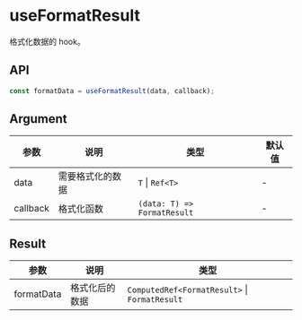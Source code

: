 # useFormatResult

格式化数据的 hook。

<preview path="./demo/index.vue" title="基本使用" description='格式化数据'></preview>

## API

```typescript
const formatData = useFormatResult(data, callback);
```

## Argument

| 参数     | 说明             | 类型                        | 默认值 |
| -------- | ---------------- | --------------------------- | ------ |
| data     | 需要格式化的数据 | `T` \| `Ref<T>`             | -      |
| callback | 格式化函数       | `(data: T) => FormatResult` | -      |

## Result

| 参数       | 说明           | 类型                                          |
| ---------- | -------------- | --------------------------------------------- |
| formatData | 格式化后的数据 | `ComputedRef<FormatResult>` \| `FormatResult` |
